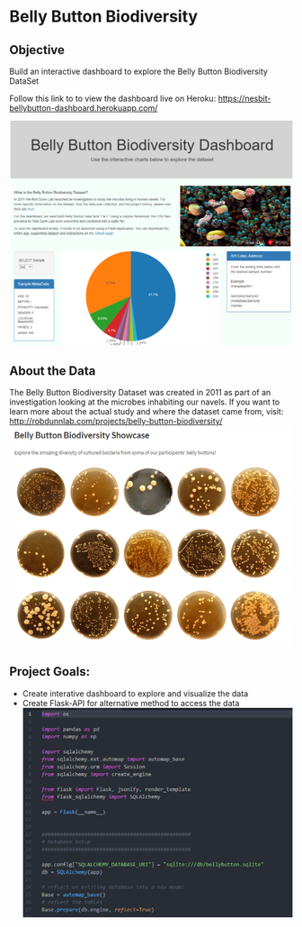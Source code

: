 # Belly Button Biodiversity

## Objective

Build an interactive dashboard to explore the Belly Button Biodiversity DataSet

Follow this link to to view the dashboard live on Heroku: https://nesbit-bellybutton-dashboard.herokuapp.com/

![appScreenShot](img/BellyButtonDashboard_pic_updated312019.png)

## About the Data
The Belly Button Biodiversity Dataset was created in 2011 as part of an investigation looking at the microbes inhabiting our navels.
If you want to learn more about the actual study and where the dataset came from, visit: http://robdunnlab.com/projects/belly-button-biodiversity/
![sceenShotfromRobDunnLabDOTcom](img/robdunnlabDOTcom_projects_belly-button-biodiversity.png)
## Project Goals:
* Create interative dashboard to explore and visualize the data
* Create Flask-API for alternative method to access the data
![pythonAppScreenshot](img/BB_app_dependenciesSetup_Screenshot.png)
